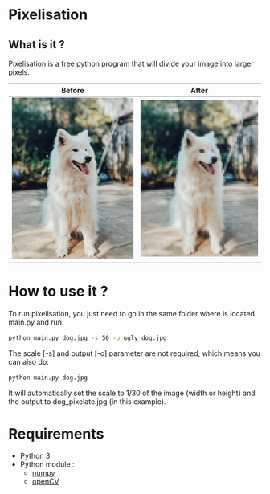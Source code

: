 # Pixelisation

## What is it ?

Pixelisation is a free python program that will divide your image into larger pixels.

Before | After
------ | -----
![dog](img/dog.jpg) | ![dog_pixelate](img/modif_dog.jpg)


# How to use it ?

To run pixelisation, you just need to go in the same folder where is located main.py and run:
```bash
python main.py dog.jpg -s 50 -o ugly_dog.jpg
```
The scale [-s] and output [-o] parameter are not required, which means you can also do:
```bash
python main.py dog.jpg
```
It will automatically set the scale to 1/30 of the image (width or height) and the output to dog_pixelate.jpg (in this example).



# Requirements

- Python 3
- Python module :
	- [numpy](www.pypi.org/project/numpy)
	- [openCV](www.pypi.org/project/opencv-python)
